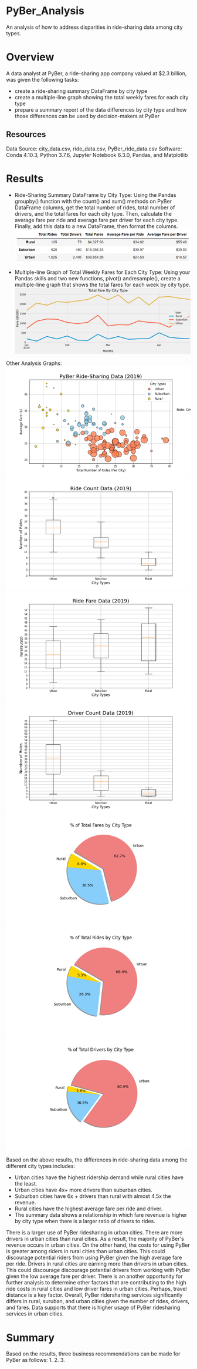 # PyBer_Analysis

An analysis of how to address disparities in ride-sharing data among city types.

# Overview
A data analyst at PyBer, a ride-sharing app company valued at $2.3 billion, was given the following tasks:
- create a ride-sharing summary DataFrame by city type 
- create a multiple-line graph showing the total weekly fares for each city type
- prepare a summary report of the data differences by city type and how those differences can be used by decision-makers at PyBer

## Resources
Data Source: city_data.csv, ride_data.csv, PyBer_ride_data.csv
Software: Conda 4.10.3, Python 3.7.6, Jupyter Notebook 6.3.0, Pandas, and Matplotlib

# Results
- Ride-Sharing Summary DataFrame by City Type: Using the Pandas groupby() function with the count() and sum() methods on PyBer DataFrame columns, get the total number of rides, total number of drivers, and the total fares for each city type. Then, calculate the average fare per ride and average fare per driver for each city type. Finally, add this data to a new DataFrame, then format the columns.
![PyBer_summary_dataframe.png](https://github.com/KimberlyCrawford/PyBer_Analysis/blob/main/Resources/PyBer_summary_dataframe.png)

- Multiple-line Graph of Total Weekly Fares for Each City Type: Using your Pandas skills and two new functions, pivot() andresample(), create a multiple-line graph that shows the total fares for each week by city type.
![PyBer_fare_summary.png](https://github.com/KimberlyCrawford/PyBer_Analysis/blob/main/Resources/PyBer_fare_summary.png)

Other Analysis Graphs:
![Fig1.png](https://github.com/KimberlyCrawford/PyBer_Analysis/blob/main/analysis/Fig1.png)
![Fig2.png](https://github.com/KimberlyCrawford/PyBer_Analysis/blob/main/analysis/Fig2.png)
![Fig3.png](https://github.com/KimberlyCrawford/PyBer_Analysis/blob/main/analysis/Fig3.png)
![Fig4.png](https://github.com/KimberlyCrawford/PyBer_Analysis/blob/main/analysis/Fig4.png)
![Fig5.png](https://github.com/KimberlyCrawford/PyBer_Analysis/blob/main/analysis/Fig5.png)
![Fig6.png](https://github.com/KimberlyCrawford/PyBer_Analysis/blob/main/analysis/Fig6.png)
![Fig7.png](https://github.com/KimberlyCrawford/PyBer_Analysis/blob/main/analysis/Fig7.png)

Based on the above results, the differences in ride-sharing data among the different city types includes:
- Urban cities have the highest ridership demand while rural cities have the least.
- Urban cities have 4x+ more drivers than suburban cities.
- Suburban cities have 6x + drivers than rural with almost 4.5x the revenue.
- Rural cities have the highest average fare per ride and driver.
- The summary data shows a relationship in which fare revenue is higher by city type when there is a larger ratio of drivers to rides.

There is a larger use of PyBer ridesharing in urban cities.
There are more drivers in urban cities than rural cities.
As a result, the majority of PyBer's revenue occurs in urban cities.
On the other hand, the costs for using PyBer is greater among riders in rural cities than urban cities. This could discourage potential riders from using PyBer given the high average fare per ride.
Drivers in rural cities are earning more than drivers in urban cities. This could discourage discourage potential drivers from working with PyBer given the low average fare per driver.
There is an another opportunity for further analysis to determine other factors that are contributing to the high ride costs in rural cities and low driver fares in urban cities. Perhaps, travel distance is a key factor.
Overall, PyBer ridersharing services significantly differs in rural, suruban, and urban cities given the number of rides, drivers, and fares. Data supports that there is higher usage of PyBer ridesharing services in urban cities.

# Summary
Based on the results, three business recommendations can be made for PyBer as follows:
1.
2.
3.
